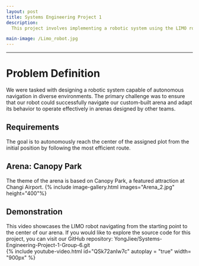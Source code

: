 ```yaml
---
layout: post
title: Systems Engineering Project 1
description:  
  This project involves implementing a robotic system using the LIMO robot platform, ROS1 (Melodic) Navigation Stack, and RTAB-Map for real-time mapping. As part of the development, we designed a 1.33m x 1.5m Changi Airport-themed arena and programmed the robot to autonomously navigate not only within our own arena but also across arenas built by other teams. Using RTAB-Map, the robot was able to generate real-time maps of both familiar and unfamiliar environments to support autonomous navigation.

main-image: /Limo_robot.jpg
---
```


---
# Problem Definition
We were tasked with designing a robotic system capable of autonomous navigation in diverse environments. The primary challenge was to ensure that our robot could successfully navigate our custom-built arena and adapt its behavior to operate effectively in  arenas designed by other teams.
## Requirements 
The goal is to autonomously reach the center of the assigned plot from the initial position by following the most efficient route.



## Arena: Canopy Park
The theme of the arena is based on Canopy Park, a featured attraction at Changi Airport.
{% include image-gallery.html images="Arena_2.jpg" height="400"%}
 


## Demonstration
This video showcases the LIMO robot navigating from the starting point to the center of our arena.
If you would like to explore the source code for this project, you can visit our GitHub repository: YongJiee/Systems-Engineering-Project-1-Group-6.git  
{% include youtube-video.html id="QSk72anIw7c" autoplay = "true" width= "900px" %}  

<br>



